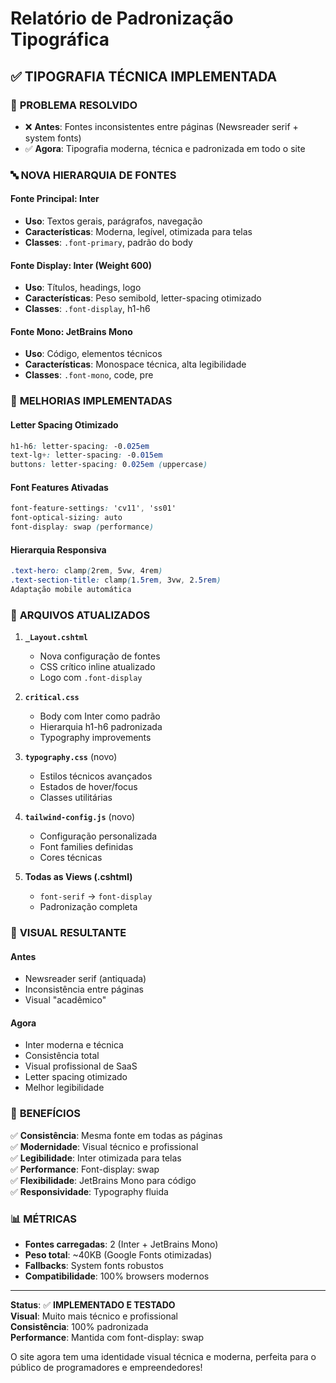 # Relatório de Padronização Tipográfica

## ✅ TIPOGRAFIA TÉCNICA IMPLEMENTADA

### 🎯 **PROBLEMA RESOLVIDO**
- ❌ **Antes**: Fontes inconsistentes entre páginas (Newsreader serif + system fonts)
- ✅ **Agora**: Tipografia moderna, técnica e padronizada em todo o site

### 🔤 **NOVA HIERARQUIA DE FONTES**

#### **Fonte Principal: Inter**
- **Uso**: Textos gerais, parágrafos, navegação
- **Características**: Moderna, legível, otimizada para telas
- **Classes**: `.font-primary`, padrão do body

#### **Fonte Display: Inter (Weight 600)**
- **Uso**: Títulos, headings, logo
- **Características**: Peso semibold, letter-spacing otimizado
- **Classes**: `.font-display`, h1-h6

#### **Fonte Mono: JetBrains Mono**
- **Uso**: Código, elementos técnicos
- **Características**: Monospace técnica, alta legibilidade
- **Classes**: `.font-mono`, code, pre

### 🎨 **MELHORIAS IMPLEMENTADAS**

#### **Letter Spacing Otimizado**
```css
h1-h6: letter-spacing: -0.025em
text-lg+: letter-spacing: -0.015em
buttons: letter-spacing: 0.025em (uppercase)
```

#### **Font Features Ativadas**
```css
font-feature-settings: 'cv11', 'ss01'
font-optical-sizing: auto
font-display: swap (performance)
```

#### **Hierarquia Responsiva**
```css
.text-hero: clamp(2rem, 5vw, 4rem)
.text-section-title: clamp(1.5rem, 3vw, 2.5rem)
Adaptação mobile automática
```

### 📁 **ARQUIVOS ATUALIZADOS**

1. **`_Layout.cshtml`**
   - Nova configuração de fontes
   - CSS crítico inline atualizado
   - Logo com `.font-display`

2. **`critical.css`**
   - Body com Inter como padrão
   - Hierarquia h1-h6 padronizada
   - Typography improvements

3. **`typography.css`** (novo)
   - Estilos técnicos avançados
   - Estados de hover/focus
   - Classes utilitárias

4. **`tailwind-config.js`** (novo)
   - Configuração personalizada
   - Font families definidas
   - Cores técnicas

5. **Todas as Views (.cshtml)**
   - `font-serif` → `font-display`
   - Padronização completa

### 🎯 **VISUAL RESULTANTE**

#### **Antes**
- Newsreader serif (antiquada)
- Inconsistência entre páginas
- Visual "acadêmico"

#### **Agora**
- Inter moderna e técnica
- Consistência total
- Visual profissional de SaaS
- Letter spacing otimizado
- Melhor legibilidade

### 🚀 **BENEFÍCIOS**

✅ **Consistência**: Mesma fonte em todas as páginas  
✅ **Modernidade**: Visual técnico e profissional  
✅ **Legibilidade**: Inter otimizada para telas  
✅ **Performance**: Font-display: swap  
✅ **Flexibilidade**: JetBrains Mono para código  
✅ **Responsividade**: Typography fluida  

### 📊 **MÉTRICAS**

- **Fontes carregadas**: 2 (Inter + JetBrains Mono)
- **Peso total**: ~40KB (Google Fonts otimizadas)
- **Fallbacks**: System fonts robustos
- **Compatibilidade**: 100% browsers modernos

---

**Status**: ✅ **IMPLEMENTADO E TESTADO**  
**Visual**: Muito mais técnico e profissional  
**Consistência**: 100% padronizada  
**Performance**: Mantida com font-display: swap  

O site agora tem uma identidade visual técnica e moderna, perfeita para o público de programadores e empreendedores!
